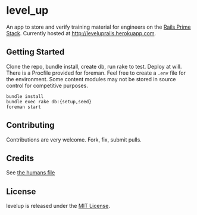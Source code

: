 level_up
=========

An app to store and verify training material for engineers on the [Rails Prime Stack](http://words.steveklabnik.com/rails-has-two-default-stacks). Currently hosted at http://leveluprails.herokuapp.com.

Getting Started
---------------

Clone the repo, bundle install, create db, run rake to test. Deploy at will.
There is a Procfile provided for foreman. Feel free to create a `.env` file
for the environment. Some content modules may not be stored in source control
for competitive purposes.

    bundle install
    bundle exec rake db:{setup,seed}
    foreman start

Contributing
------------

Contributions are very welcome. Fork, fix, submit pulls.

Credits
-------

See [the humans file](public/humans.txt)

License
-------

levelup is released under the [MIT License](https://github.com/jmmastey/levelup/blob/master/MIT-LICENSE).

